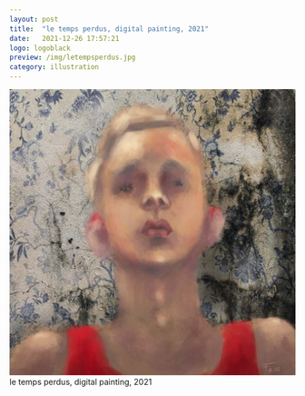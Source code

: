 ```yaml
---
layout: post
title:  "le temps perdus, digital painting, 2021"
date:   2021-12-26 17:57:21
logo: logoblack
preview: /img/letempsperdus.jpg
category: illustration
---
```


![le temps perdus](/img/letempsperdus.jpg) 
le temps perdus, digital painting, 2021





